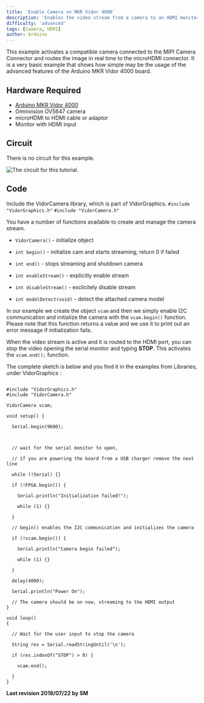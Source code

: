 ```yaml
---
title: 'Enable Camera on MKR Vidor 4000'
description: 'Enables the video stream from a camera to an HDMI monitor, using the MKR Vidor 4000 board.'
difficulty: 'advanced'
tags: [Camera, HDMI]
author: Arduino
---
```


This example activates a compatible camera connected to the MIPI Camera Connector and routes the image in real time to the microHDMI connector. It is a very basic example that shows how simple may be the usage of the advanced features of the Arduino MKR Vidor 4000 board.

## Hardware Required

- [Arduino MKR Vidor 4000](https://store.arduino.cc/arduino-vidor-4000)
- Omnivision OV5647 camera
- microHDMI to HDMI cable or adaptor
- Monitor with HDMI input

## Circuit

There is no circuit for this example.

![The circuit for this tutorial.](assets/vidor-circuit.png)

## Code

Include the VidorCamera library, which is part of VidorGraphics.
`#include "VidorGraphics.h"`
`#include "VidorCamera.h"`

You have a number of functions available to create and manage the camera stream.

- `VidorCamera()` - initialize object

- `int begin()` - initialize cam and starts streaming; return 0 if failed

- `int end()` - stops streaming and shutdown camera

- `int enableStream()` - explicitly enable stream

- `int disableStream()` - exclicitely disable stream

- `int modelDetect(void)` - detect the attached camera model

In our example we create the object `vcam` and then we simply enable I2C communication and initialize the camera with the `vcam.begin()` function. Please note that this function returns a value and we use it to print out an error message if initialization fails.

When the video stream is active and it is routed to the HDMI port, you can stop the video opening the serial monitor and typing **STOP**. This activates the `vcam.end();` function.

The complete sketch is below and you find it in the examples from Libraries, under VidorGraphics :

```arduino

#include "VidorGraphics.h"
#include "VidorCamera.h"

VidorCamera vcam;

void setup() {

  Serial.begin(9600);



  // wait for the serial monitor to open,

  // if you are powering the board from a USB charger remove the next line

  while (!Serial) {}

  if (!FPGA.begin()) {

    Serial.println("Initialization failed!");

    while (1) {}

  }

  // begin() enables the I2C communication and initializes the camera

  if (!vcam.begin()) {

    Serial.println("Camera begin failed");

    while (1) {}

  }

  delay(4000);

  Serial.println("Power On");

  // The camera should be on now, streaming to the HDMI output
}

void loop()
{

  // Wait for the user input to stop the camera

  String res = Serial.readStringUntil('\n');

  if (res.indexOf("STOP") > 0) {

    vcam.end();

  }
}
```


**Last revision 2018/07/22 by SM**
